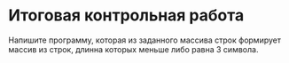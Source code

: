 # Итоговая контрольная работа
Напишите программу, которая из заданного массива строк формирует массив из строк, длинна которых меньше либо равна 3 символа.